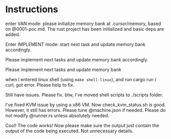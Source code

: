 # Instructions

enter VAN mode: please initialize memory bank at .cursor/memory, based on @0001-poc.md. The rust project has been initialized and basic deps are added.

Enter IMPLEMENT mode: start next task and update memory bank accordingly.

Please implement next tasks and update memory bank accordingly.

Please implement next tasks and update memory bank

when I entered linux shell (using `make shell-linux`), and run cargo run / curl, got error. Please help to fix.

Still have issues. Please fix. btw, I've moved shell scripts to ./scripts folder.

I've fixed KVM issue by using a x86 VM. Now check_kvm_status.sh is good. However, it still has errors. Please tune @machine.json if needed. Please do not modify @runner.rs unless absolutely needed.

Cool! The code works! Now please make sure the output just contain the output of the code being executed. Not unnecessary details.
